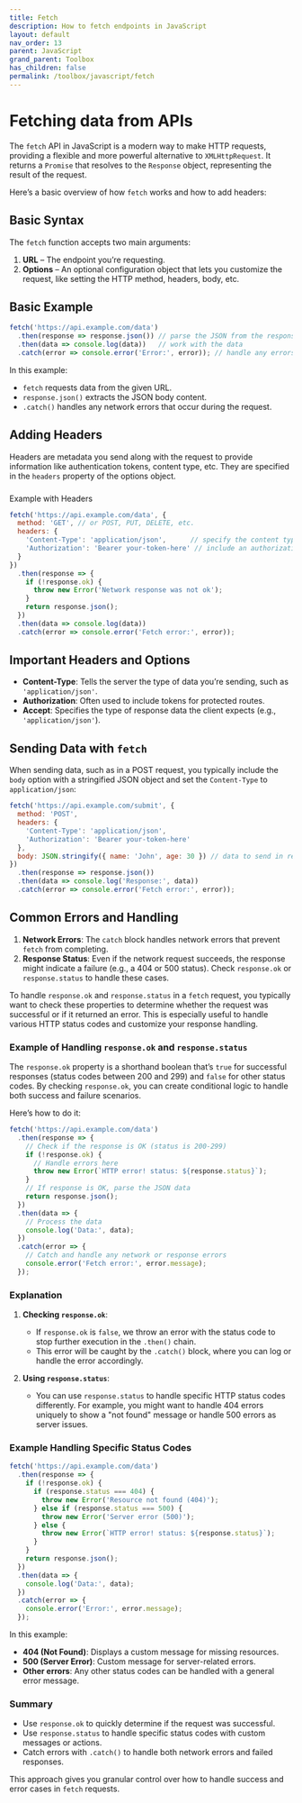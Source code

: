 ```yaml
---
title: Fetch
description: How to fetch endpoints in JavaScript
layout: default
nav_order: 13
parent: JavaScript
grand_parent: Toolbox
has_children: false
permalink: /toolbox/javascript/fetch
---
```


# Fetching data from APIs

The `fetch` API in JavaScript is a modern way to make HTTP requests, providing a flexible and more powerful alternative to `XMLHttpRequest`. It returns a `Promise` that resolves to the `Response` object, representing the result of the request.

Here’s a basic overview of how `fetch` works and how to add headers:

## Basic Syntax

The `fetch` function accepts two main arguments:

1. **URL** – The endpoint you’re requesting.
2. **Options** – An optional configuration object that lets you customize the request, like setting the HTTP method, headers, body, etc.

## Basic Example

```javascript
fetch('https://api.example.com/data')
  .then(response => response.json()) // parse the JSON from the response
  .then(data => console.log(data))   // work with the data
  .catch(error => console.error('Error:', error)); // handle any errors
```

In this example:

- `fetch` requests data from the given URL.
- `response.json()` extracts the JSON body content.
- `.catch()` handles any network errors that occur during the request.

## Adding Headers

Headers are metadata you send along with the request to provide information like authentication tokens, content type, etc. They are specified in the `headers` property of the options object.

###

 Example with Headers

```javascript
fetch('https://api.example.com/data', {
  method: 'GET', // or POST, PUT, DELETE, etc.
  headers: {
    'Content-Type': 'application/json',      // specify the content type
    'Authorization': 'Bearer your-token-here' // include an authorization token
  }
})
  .then(response => {
    if (!response.ok) {
      throw new Error('Network response was not ok');
    }
    return response.json();
  })
  .then(data => console.log(data))
  .catch(error => console.error('Fetch error:', error));
```

## Important Headers and Options

- **Content-Type**: Tells the server the type of data you’re sending, such as `'application/json'`.
- **Authorization**: Often used to include tokens for protected routes.
- **Accept**: Specifies the type of response data the client expects (e.g., `'application/json'`).

## Sending Data with `fetch`

When sending data, such as in a POST request, you typically include the `body` option with a stringified JSON object and set the `Content-Type` to `application/json`:

```javascript
fetch('https://api.example.com/submit', {
  method: 'POST',
  headers: {
    'Content-Type': 'application/json',
    'Authorization': 'Bearer your-token-here'
  },
  body: JSON.stringify({ name: 'John', age: 30 }) // data to send in request
})
  .then(response => response.json())
  .then(data => console.log('Response:', data))
  .catch(error => console.error('Fetch error:', error));
```

## Common Errors and Handling

1. **Network Errors**: The `catch` block handles network errors that prevent `fetch` from completing.
2. **Response Status**: Even if the network request succeeds, the response might indicate a failure (e.g., a 404 or 500 status). Check `response.ok` or `response.status` to handle these cases.

To handle `response.ok` and `response.status` in a `fetch` request, you typically want to check these properties to determine whether the request was successful or if it returned an error. This is especially useful to handle various HTTP status codes and customize your response handling.

### Example of Handling `response.ok` and `response.status`

The `response.ok` property is a shorthand boolean that’s `true` for successful responses (status codes between 200 and 299) and `false` for other status codes. By checking `response.ok`, you can create conditional logic to handle both success and failure scenarios.

Here’s how to do it:

```javascript
fetch('https://api.example.com/data')
  .then(response => {
    // Check if the response is OK (status is 200-299)
    if (!response.ok) {
      // Handle errors here
      throw new Error(`HTTP error! status: ${response.status}`);
    }
    // If response is OK, parse the JSON data
    return response.json();
  })
  .then(data => {
    // Process the data
    console.log('Data:', data);
  })
  .catch(error => {
    // Catch and handle any network or response errors
    console.error('Fetch error:', error.message);
  });
```

### Explanation

1. **Checking `response.ok`**:

   - If `response.ok` is `false`, we throw an error with the status code to stop further execution in the `.then()` chain.
   - This error will be caught by the `.catch()` block, where you can log or handle the error accordingly.

2. **Using `response.status`**:

   - You can use `response.status` to handle specific HTTP status codes differently. For example, you might want to handle 404 errors uniquely to show a "not found" message or handle 500 errors as server issues.

### Example Handling Specific Status Codes

```javascript
fetch('https://api.example.com/data')
  .then(response => {
    if (!response.ok) {
      if (response.status === 404) {
        throw new Error('Resource not found (404)');
      } else if (response.status === 500) {
        throw new Error('Server error (500)');
      } else {
        throw new Error(`HTTP error! status: ${response.status}`);
      }
    }
    return response.json();
  })
  .then(data => {
    console.log('Data:', data);
  })
  .catch(error => {
    console.error('Error:', error.message);
  });
```

In this example:

- **404 (Not Found)**: Displays a custom message for missing resources.
- **500 (Server Error)**: Custom message for server-related errors.
- **Other errors**: Any other status codes can be handled with a general error message.

### Summary

- Use `response.ok` to quickly determine if the request was successful.
- Use `response.status` to handle specific status codes with custom messages or actions.
- Catch errors with `.catch()` to handle both network errors and failed responses.

This approach gives you granular control over how to handle success and error cases in `fetch` requests.
